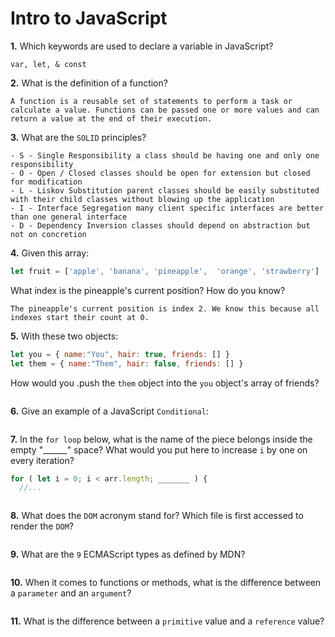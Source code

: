 # Intro to JavaScript

**1.** Which keywords are used to declare a variable in JavaScript?
<!-- enter you answer in the space below -->
```
var, let, & const
```
**2.** What is the definition of a function?
<!-- enter you answer in the space below -->
```
A function is a reusable set of statements to perform a task or calculate a value. Functions can be passed one or more values and can return a value at the end of their execution.
```
**3.** What are the `SOLID` principles?
<!-- enter you answer in the space below -->
```
- S - Single Responsibility a class should be having one and only one responsibility
- O - Open / Closed classes should be open for extension but closed for modification
- L - Liskov Substitution parent classes should be easily substituted with their child classes without blowing up the application
- I - Interface Segregation many client specific interfaces are better than one general interface
- D - Dependency Inversion classes should depend on abstraction but not on concretion
```
**4.** Given this array: 
```js
let fruit = ['apple', 'banana', 'pineapple',  'orange', 'strawberry']
``` 
What index is the pineapple's current position? How do you know?
<!-- enter you answer in the space below -->
```
The pineapple's current position is index 2. We know this because all indexes start their count at 0.
```
**5.** With these two objects: 
```js
let you = { name:"You", hair: true, friends: [] }
let them = { name:"Them", hair: false, friends: [] }
```
How would you .push the `them` object into the `you` object's array of friends?
<!-- enter you answer in the space below -->
```

```

**6.** Give an example of a JavaScript `Conditional`:
<!-- enter you answer in the space below -->
```

```
**7.** In the `for loop` below, what is the name of the piece belongs inside the empty "______" space? What would you put here to increase `i` by one on every iteration?
```js
for ( let i = 0; i < arr.length; _______ ) {
  //...
```
<!-- enter you answer in the space below -->
```

```
**8.** What does the `DOM` acronym stand for? Which file is first accessed to render the `DOM`?
<!-- enter you answer in the space below -->
```

```

**9.** What are the `9` ECMAScript types as defined by MDN?
<!-- enter you answer in the space below -->
```

```
**10.** When it comes to functions or methods, what is the difference between a `parameter` and an `argument`?
<!-- enter you answer in the space below -->
```

```
**11.** What is the difference between a `primitive` value and a `reference` value?
<!-- enter you answer in the space below -->
```

```